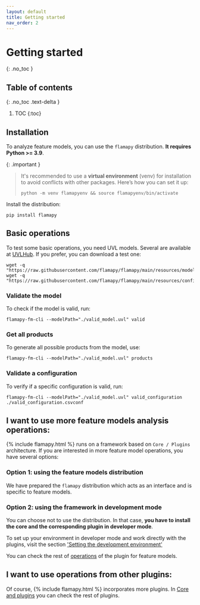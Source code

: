 ```yaml
---
layout: default
title: Getting started
nav_order: 2
---
```


# Getting started
{: .no_toc }

## Table of contents
{: .no_toc .text-delta }

1. TOC
{:toc}

## Installation

To analyze feature models, you can use the `flamapy` distribution. **It requires Python >= 3.9**.  

{: .important }
> It's recommended to use a **virtual environment** (venv) for installation to avoid conflicts with other packages. Here’s how you can set it up:
> ```
> python -m venv flamapyenv && source flamapyenv/bin/activate
> ```   

Install the distribution:

```
pip install flamapy
```

## Basic operations

To test some basic operations, you need UVL models. Several are available at [UVLHub](https://www.uvlhub.io). If you prefer, you can download a test one:

```
wget -q "https://raw.githubusercontent.com/flamapy/flamapy/main/resources/models/simple/valid_model.uvl"
wget -q "https://raw.githubusercontent.com/flamapy/flamapy/main/resources/configurations/valid_configuration.csvconf"
```

### Validate the model

To check if the model is valid, run:

```
flamapy-fm-cli --modelPath="./valid_model.uvl" valid
```

### Get all products

To generate all possible products from the model, use:

```
flamapy-fm-cli --modelPath="./valid_model.uvl" products
```

### Validate a configuration

To verify if a specific configuration is valid, run:


```
flamapy-fm-cli --modelPath="./valid_model.uvl" valid_configuration ./valid_configuration.csvconf
```

## I want to use more feature models analysis operations:

{% include flamapy.html %} runs on a framework based on `Core / Plugins` architecture. If you are interested in more feature model operations, you have several options:

### Option 1: using the feature models distribution

We have prepared the `flamapy` distribution which acts as an interface and is specific to feature models.

### Option 2: using the framework in development mode

You can choose not to use the distribution. In that case, **you have to install the core and the corresponding plugin in developer mode**.

To set up your environment in developer mode and work directly with the plugins, visit the section ['Setting the development environment']({{site.baseurl}}/developing/setting_development_environment/)

You can check the rest of [operations]({{site.baseurl}}/core_and_plugins/fm/) of the plugin for feature models.

## I want to use operations from other plugins:

Of course, {% include flamapy.html %} incorporates more plugins. In [Core and plugins]({{site.baseurl}}/core_and_plugins/) you can check the rest of plugins.
